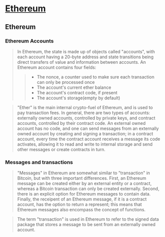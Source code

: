 # [Ethereum](https://ethereum.org/669c9e2e2027310b6b3cdce6e1c52962/Ethereum_Whitepaper_-_Buterin_2014.pdf)

## Ethereum
### Ethereum Accounts
> In Ethereum, the state is made up of objects called "accounts", with each account having a 20-byte address and state transitions being direct transfers of value and information between accounts. An Ethereum account contains four fields:
>>- The nonce, a counter used to make sure each transaction can only be processed once
>>- The account's current ether balance
>>- The account's contract code, if present
>>- The account's storage(empty by default)

> "Ether" is the main internal crypto-fuel of Ethereum, and is used to pay transaction fees. In general, there are two types of accounts: externally owned accounts, controlled by private keys, and contract accounts, controlled by their contract code. An external owned account has no code, and one can send messages from an externally owned account by creating and signing a transaction; in a contract account, every time the contract account receives a message its code activates, allowing it to read and write to internal storage and send other messages or create contracts in turn.  

### Messages and transactions
> "Messages" in Ethereum are somewhat similar to "transaction" in Bitcoin, but with three important differences. First, an Ethereum message can be created either by an external entity or a contract, whereas a Bitcoin transaction can only be created externally. Second, there is an explicit option for Ethereum messages to contain data. Finally, the receipent of an Ethereum message, if it is a contract account, has the option to return a represent; this means that Ethereum messages also encompass the concept of functions. 

> The term "transaction" is used in Ethereum to refer to the signed data package that stores a message to be sent from an externally owned account.

